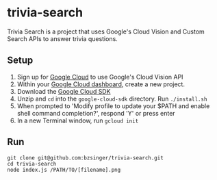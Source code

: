 # trivia-search
Trivia Search is a project that uses Google's Cloud Vision and Custom Search APIs to answer trivia questions.

## Setup
1. Sign up for [Google Cloud](https://cloud.google.com/) to use Google's Cloud Vision API
2. Within your [Google Cloud dashboard](https://console.cloud.google.com/home/dashboard), create a new project.
3. Download the [Google Cloud SDK](https://cloud.google.com/sdk/downloads#versioned)
4. Unzip and `cd` into the `google-cloud-sdk` directory. Run `./install.sh`
5. When prompted to 'Modify profile to update your $PATH and enable shell command completion?', respond 'Y' or press enter
6. In a new Terminal window, run `gcloud init`

## Run
```
git clone git@github.com:bzsinger/trivia-search.git
cd trivia-search
node index.js /PATH/TO/[filename].png
```
